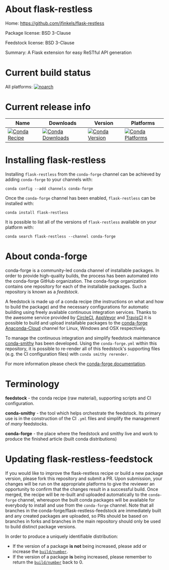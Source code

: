 About flask-restless
====================

Home: https://github.com/jfinkels/flask-restless

Package license: BSD 3-Clause

Feedstock license: BSD 3-Clause

Summary: A Flask extension for easy ReSTful API generation



Current build status
====================

All platforms:
[![noarch](https://img.shields.io/circleci/project/github/conda-forge/flask-restless-feedstock/master.svg?label=noarch)](https://circleci.com/gh/conda-forge/flask-restless-feedstock)

Current release info
====================

| Name | Downloads | Version | Platforms |
| --- | --- | --- | --- |
| [![Conda Recipe](https://img.shields.io/badge/recipe-flask--restless-green.svg)](https://anaconda.org/conda-forge/flask-restless) | [![Conda Downloads](https://img.shields.io/conda/dn/conda-forge/flask-restless.svg)](https://anaconda.org/conda-forge/flask-restless) | [![Conda Version](https://img.shields.io/conda/vn/conda-forge/flask-restless.svg)](https://anaconda.org/conda-forge/flask-restless) | [![Conda Platforms](https://img.shields.io/conda/pn/conda-forge/flask-restless.svg)](https://anaconda.org/conda-forge/flask-restless) |

Installing flask-restless
=========================

Installing `flask-restless` from the `conda-forge` channel can be achieved by adding `conda-forge` to your channels with:

```
conda config --add channels conda-forge
```

Once the `conda-forge` channel has been enabled, `flask-restless` can be installed with:

```
conda install flask-restless
```

It is possible to list all of the versions of `flask-restless` available on your platform with:

```
conda search flask-restless --channel conda-forge
```


About conda-forge
=================

conda-forge is a community-led conda channel of installable packages.
In order to provide high-quality builds, the process has been automated into the
conda-forge GitHub organization. The conda-forge organization contains one repository
for each of the installable packages. Such a repository is known as a *feedstock*.

A feedstock is made up of a conda recipe (the instructions on what and how to build
the package) and the necessary configurations for automatic building using freely
available continuous integration services. Thanks to the awesome service provided by
[CircleCI](https://circleci.com/), [AppVeyor](http://www.appveyor.com/)
and [TravisCI](https://travis-ci.org/) it is possible to build and upload installable
packages to the [conda-forge](https://anaconda.org/conda-forge)
[Anaconda-Cloud](http://docs.anaconda.org/) channel for Linux, Windows and OSX respectively.

To manage the continuous integration and simplify feedstock maintenance
[conda-smithy](http://github.com/conda-forge/conda-smithy) has been developed.
Using the ``conda-forge.yml`` within this repository, it is possible to re-render all of
this feedstock's supporting files (e.g. the CI configuration files) with ``conda smithy rerender``.

For more information please check the [conda-forge documentation](https://conda-forge.org/docs/).

Terminology
===========

**feedstock** - the conda recipe (raw material), supporting scripts and CI configuration.

**conda-smithy** - the tool which helps orchestrate the feedstock.
                   Its primary use is in the construction of the CI ``.yml`` files
                   and simplify the management of *many* feedstocks.

**conda-forge** - the place where the feedstock and smithy live and work to
                  produce the finished article (built conda distributions)


Updating flask-restless-feedstock
=================================

If you would like to improve the flask-restless recipe or build a new
package version, please fork this repository and submit a PR. Upon submission,
your changes will be run on the appropriate platforms to give the reviewer an
opportunity to confirm that the changes result in a successful build. Once
merged, the recipe will be re-built and uploaded automatically to the
`conda-forge` channel, whereupon the built conda packages will be available for
everybody to install and use from the `conda-forge` channel.
Note that all branches in the conda-forge/flask-restless-feedstock are
immediately built and any created packages are uploaded, so PRs should be based
on branches in forks and branches in the main repository should only be used to
build distinct package versions.

In order to produce a uniquely identifiable distribution:
 * If the version of a package **is not** being increased, please add or increase
   the [``build/number``](http://conda.pydata.org/docs/building/meta-yaml.html#build-number-and-string).
 * If the version of a package **is** being increased, please remember to return
   the [``build/number``](http://conda.pydata.org/docs/building/meta-yaml.html#build-number-and-string)
   back to 0.